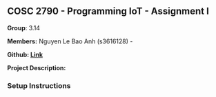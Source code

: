 ## **COSC 2790 - Programming IoT - Assignment I**

**Group**: 3.14

**Members:** Nguyen Le Bao Anh (s3616128) - 

**Github: [Link](https://github.com/usefulmana/IoT---Assignment-I---Green-House-Monitor)** <br> 

**Project Description:** 

### Setup Instructions
